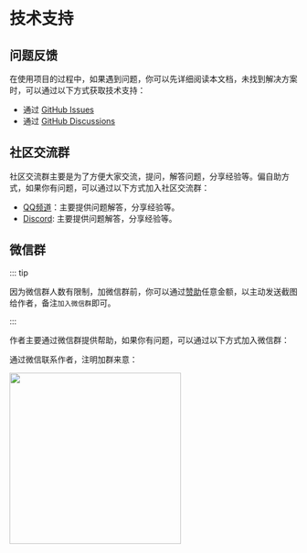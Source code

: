 # 技术支持

## 问题反馈

在使用项目的过程中，如果遇到问题，你可以先详细阅读本文档，未找到解决方案时，可以通过以下方式获取技术支持：

- 通过 [GitHub Issues](https://github.com/vbenjs/vue-vben-admin/issues)
- 通过 [GitHub Discussions](https://github.com/vbenjs/vue-vben-admin/discussions)

## 社区交流群

社区交流群主要是为了方便大家交流，提问，解答问题，分享经验等。偏自助方式，如果你有问题，可以通过以下方式加入社区交流群：

- [QQ频道](https://qun.qq.com/qqweb/qunpro/share?_wv=3&_wwv=128&appChannel=share&inviteCode=1Zp3KrdpaiB&jumpsource=shorturl#/pc)：主要提供问题解答，分享经验等。
- [Discord](https://discord.com/invite/VU62jTecad): 主要提供问题解答，分享经验等。

## 微信群

::: tip

因为微信群人数有限制，加微信群前，你可以通过[赞助](../sponsor/personal.md)任意金额，以主动发送截图给作者，备注`加入微信群`即可。

:::

作者主要通过微信群提供帮助，如果你有问题，可以通过以下方式加入微信群：

通过微信联系作者，注明加群来意：

 <img src="https://unpkg.com/@vbenjs/static-source@0.1.5/source/wechat.jpg" style="width: 300px;"/>
